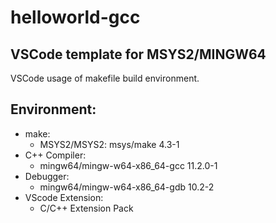 # helloworld-gcc
## VSCode template for MSYS2/MINGW64
VSCode usage of makefile build environment.

## Environment:
+ make:
	+ MSYS2/MSYS2: msys/make 4.3-1
+ C++ Compiler:
	+ mingw64/mingw-w64-x86_64-gcc 11.2.0-1
+ Debugger:
	+ mingw64/mingw-w64-x86_64-gdb 10.2-2
+ VScode Extension:
	+ C/C++ Extension Pack

